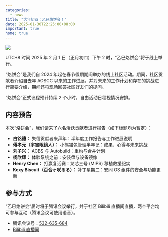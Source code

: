 ```yaml
---
categories:
  - news
title: "大年初四：乙巳烙饼会！"
date: 2025-01-30T22:25:00+08:00
important: true
home: true
---
```


![](/assets/news/springcon-2025.png)

UTC+8 时间 2025 年 2 月 1 日（正月初四）下午 2 时，“乙巳烙饼会”将于线上举行。

“烙饼会”是我们自 2024 年起在春节假期期间举办的线上社区活动。期间，社区贡献者介绍自去年 AOSCC 以来的工作进展，并对未来的工作计划和存在的挑战进行简要介绍，期间还将现场回答社区好友们的提问。

“烙饼会”正式议程预计持续 2 个小时，自由活动日程视情况安排。

内容预告
---

本次“烙饼会”，我们请来了六名活跃贡献者进行报告（如下标题均为暂定）：

- **白铭骢：** 失信贡献者来拜年：半年度工作报告与工作进展说明
- **傅孝元（宇宙眼镜人）：** 小熊猫包管理半年记：成果、心得与未来挑战
- **刘子兴：** ACBS 与 Autobuild：重构与合并计划
- **杨欣辉：** 体验系统之前：安装盘与设备镜像
- **Henry Chen：** 打赢复活赛：龙芯三号 (MIPS) 移植救援纪实
- **Kexy Biscuit（百合ヶ咲るる）：** 补丁星期二：安同 OS 组件的安全与功能更新

参与方式
---

“乙巳烙饼会”届时将于腾讯会议举行，并于社区 Bilibili 直播间直播，两个平台均可参与互动（腾讯会议可使用语音）。

- 腾讯会议号：[532-635-684](https://meeting.tencent.com/dm/d6mqRN4jFqKI)
- [Bilibili 直播间](https://live.bilibili.com/30341581)
